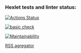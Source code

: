### Hexlet tests and linter status:
[![Actions Status](https://github.com/pollyleyka/frontend-project-11/workflows/hexlet-check/badge.svg)](https://github.com/pollyleyka/frontend-project-11/actions)

[![basic check](https://github.com/pollyleyka/frontend-project-11/actions/workflows/actions.yml/badge.svg)](https://github.com/pollyleyka/frontend-project-11/actions/workflows/actions.yml)

[![Maintainability](https://api.codeclimate.com/v1/badges/0fa0b848fbe00652c705/maintainability)](https://codeclimate.com/github/pollyleyka/frontend-project-11/maintainability)

[RSS agregator](https://frontend-project-11-aa8bfliu7-pollyleyka.vercel.app)